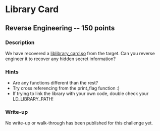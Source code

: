 # Library Card

## Reverse Engineering -- 150 points

### Description

We have recovered a [liblibrary\_card.so](./liblibrary\_card.so) from the target. Can you reverse engineer it to recover any hidden secret information?

### Hints

* Are any functions different than the rest?
* Try cross referencing from the print\_flag function :)
* If trying to link the library with your own code, double check your LD\_LIBRARY\_PATH!


### Write-up

No write-up or walk-through has been published for this challenge yet.

